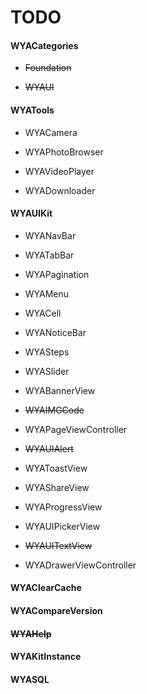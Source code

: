 # TODO

#### WYACategories

- ~~Foundation~~  

- ~~WYAUI~~

#### WYATools

- WYACamera

- WYAPhotoBrowser

- WYAVideoPlayer

- WYADownloader
    
#### WYAUIKit 

- WYANavBar

- WYATabBar

- WYAPagination

- WYAMenu

- WYACell

- WYANoticeBar

- WYASteps

- WYASlider

- WYABannerView

- ~~WYAIMGCode~~

- WYAPageViewController

- ~~WYAUIAlert~~

- WYAToastView

- WYAShareView

- WYAProgressView
    
- WYAUIPickerView

- ~~WYAUITextView~~
    
- WYADrawerViewController
    
#### WYAClearCache

#### WYACompareVersion

#### ~~WYAHelp~~

#### WYAKitInstance

#### WYASQL


    

